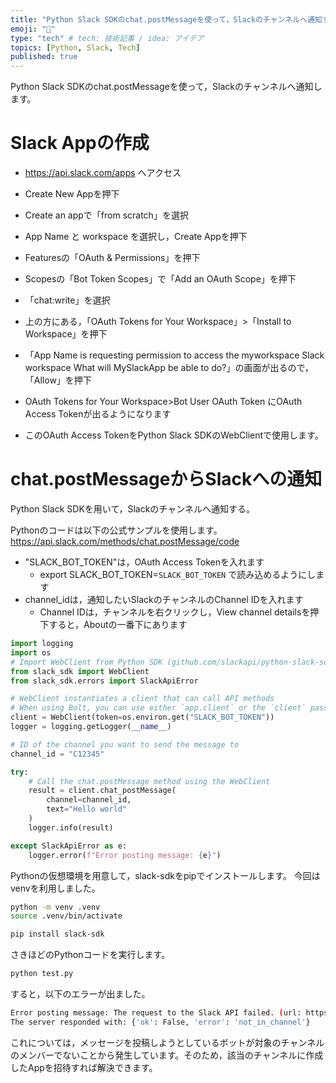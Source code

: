 ```yaml
---
title: "Python Slack SDKのchat.postMessageを使って，Slackのチャンネルへ通知する"
emoji: "👻"
type: "tech" # tech: 技術記事 / idea: アイデア
topics: [Python, Slack, Tech]
published: true
---
```


Python Slack SDKのchat.postMessageを使って，Slackのチャンネルへ通知します。

# Slack Appの作成
- https://api.slack.com/apps へアクセス
- Create New Appを押下
- Create an appで「from scratch」を選択
- App Name と workspace を選択し，Create Appを押下

- Featuresの「OAuth & Permissions」を押下
- Scopesの「Bot Token Scopes」で「Add an OAuth Scope」を押下
- 「chat:write」を選択
- 上の方にある，「OAuth Tokens for Your Workspace」>「Install to Workspace」を押下
- 「App Name is requesting permission to access the myworkspace Slack workspace What will MySlackApp be able to do?」の画面が出るので，「Allow」を押下
- OAuth Tokens for Your Workspace>Bot User OAuth Token にOAuth Access Tokenが出るようになります
- このOAuth Access TokenをPython Slack SDKのWebClientで使用します。

# chat.postMessageからSlackへの通知

Python Slack SDKを用いて，Slackのチャンネルへ通知する。

Pythonのコードは以下の公式サンプルを使用します。
https://api.slack.com/methods/chat.postMessage/code

- "SLACK_BOT_TOKEN"は，OAuth Access Tokenを入れます
  - export SLACK_BOT_TOKEN=`SLACK_BOT_TOKEN` で読み込めるようにします
- channel_idは，通知したいSlackのチャンネルのChannel IDを入れます
  - Channel IDは，チャンネルを右クリックし，View channel detailsを押下すると，Aboutの一番下にあります

```python
import logging
import os
# Import WebClient from Python SDK (github.com/slackapi/python-slack-sdk)
from slack_sdk import WebClient
from slack_sdk.errors import SlackApiError

# WebClient instantiates a client that can call API methods
# When using Bolt, you can use either `app.client` or the `client` passed to listeners.
client = WebClient(token=os.environ.get("SLACK_BOT_TOKEN"))
logger = logging.getLogger(__name__)

# ID of the channel you want to send the message to
channel_id = "C12345"

try:
    # Call the chat.postMessage method using the WebClient
    result = client.chat_postMessage(
        channel=channel_id, 
        text="Hello world"
    )
    logger.info(result)

except SlackApiError as e:
    logger.error(f"Error posting message: {e}")

```

Pythonの仮想環境を用意して，slack-sdkをpipでインストールします。
今回はvenvを利用しました。

```bash
python -m venv .venv
source .venv/bin/activate

pip install slack-sdk
```

さきほどのPythonコードを実行します。

```bash
python test.py
```

すると，以下のエラーが出ました。

```bash
Error posting message: The request to the Slack API failed. (url: https://www.slack.com/api/chat.postMessage)
The server responded with: {'ok': False, 'error': 'not_in_channel'}
```

これについては，メッセージを投稿しようとしているボットが対象のチャンネルのメンバーでないことから発生しています。そのため，該当のチャンネルに作成したAppを招待すれば解決できます。


